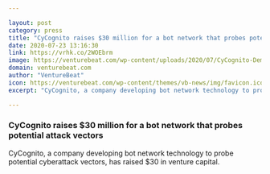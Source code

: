 ```yaml
---

layout: post
category: press
title: "CyCognito raises $30 million for a bot network that probes potential attack vectors"
date: 2020-07-23 13:16:30
link: https://vrhk.co/2WOEbrm
image: https://venturebeat.com/wp-content/uploads/2020/07/CyCognito-Demo-Video-200110-thumb-e1594178863245.jpeg?w=1200&strip=all
domain: venturebeat.com
author: "VentureBeat"
icon: https://venturebeat.com/wp-content/themes/vb-news/img/favicon.ico
excerpt: "CyCognito, a company developing bot network technology to probe potential cyberattack vectors, has raised $30 in venture capital."

---
```


### CyCognito raises $30 million for a bot network that probes potential attack vectors

CyCognito, a company developing bot network technology to probe potential cyberattack vectors, has raised $30 in venture capital.